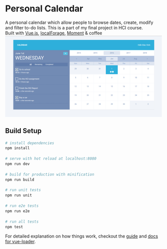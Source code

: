 # Personal Calendar

A personal calendar which allow people to browse dates, create, modify and filter to-do lists. This is a part of my final project in HCI course.  
Built with [Vue.js](https://github.com/vuejs/vue/), [localForage](https://github.com/mozilla/localForage), [Moment](https://github.com/moment/moment) & coffee  
![Personal Calendar](https://github.com/hiendv/trash/blob/master/calendar/demo.png)
## Build Setup

``` bash
# install dependencies
npm install

# serve with hot reload at localhost:8080
npm run dev

# build for production with minification
npm run build

# run unit tests
npm run unit

# run e2e tests
npm run e2e

# run all tests
npm test
```

For detailed explanation on how things work, checkout the [guide](http://vuejs-templates.github.io/webpack/) and [docs for vue-loader](http://vuejs.github.io/vue-loader).
